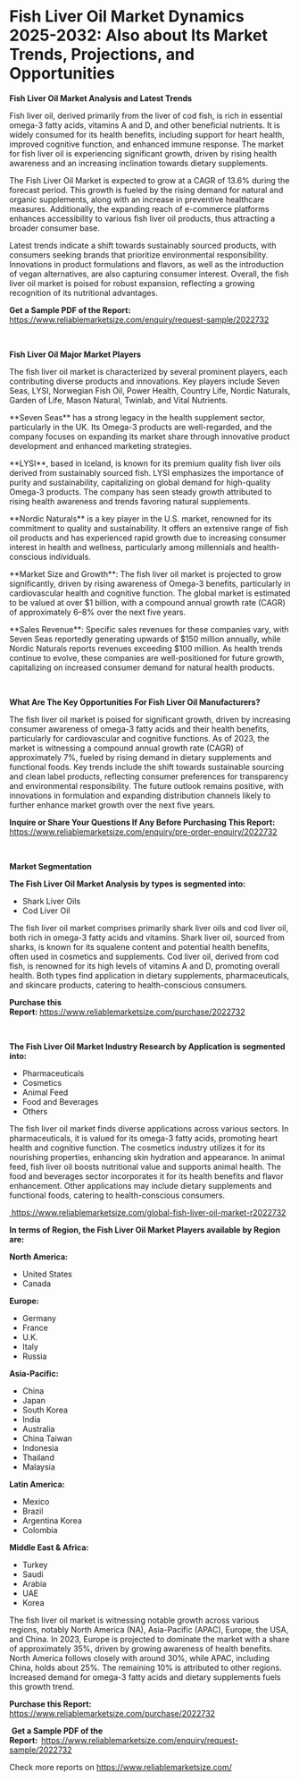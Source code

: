 <p><h1>Fish Liver Oil Market Dynamics 2025-2032: Also about Its Market Trends, Projections, and Opportunities</h1></p><p><strong>Fish Liver Oil Market Analysis and Latest Trends</strong></p>
<p><p>Fish liver oil, derived primarily from the liver of cod fish, is rich in essential omega-3 fatty acids, vitamins A and D, and other beneficial nutrients. It is widely consumed for its health benefits, including support for heart health, improved cognitive function, and enhanced immune response. The market for fish liver oil is experiencing significant growth, driven by rising health awareness and an increasing inclination towards dietary supplements.</p><p>The Fish Liver Oil Market is expected to grow at a CAGR of 13.6% during the forecast period. This growth is fueled by the rising demand for natural and organic supplements, along with an increase in preventive healthcare measures. Additionally, the expanding reach of e-commerce platforms enhances accessibility to various fish liver oil products, thus attracting a broader consumer base.</p><p>Latest trends indicate a shift towards sustainably sourced products, with consumers seeking brands that prioritize environmental responsibility. Innovations in product formulations and flavors, as well as the introduction of vegan alternatives, are also capturing consumer interest. Overall, the fish liver oil market is poised for robust expansion, reflecting a growing recognition of its nutritional advantages.</p></p>
<p><strong>Get a Sample PDF of the Report:&nbsp;</strong> <a href="https://www.reliablemarketsize.com/enquiry/request-sample/2022732?utm_campaign=2297&utm_medium=2&utm_source=Github&utm_content=ia&utm_term=14022025&utm_id=fish-liver-oil">https://www.reliablemarketsize.com/enquiry/request-sample/2022732</a></p>
<p>&nbsp;</p>
<p><strong>Fish Liver Oil Major Market Players</strong></p>
<p><p>The fish liver oil market is characterized by several prominent players, each contributing diverse products and innovations. Key players include Seven Seas, LYSI, Norwegian Fish Oil, Power Health, Country Life, Nordic Naturals, Garden of Life, Mason Natural, Twinlab, and Vital Nutrients.</p><p>**Seven Seas** has a strong legacy in the health supplement sector, particularly in the UK. Its Omega-3 products are well-regarded, and the company focuses on expanding its market share through innovative product development and enhanced marketing strategies. </p><p>**LYSI**, based in Iceland, is known for its premium quality fish liver oils derived from sustainably sourced fish. LYSI emphasizes the importance of purity and sustainability, capitalizing on global demand for high-quality Omega-3 products. The company has seen steady growth attributed to rising health awareness and trends favoring natural supplements.</p><p>**Nordic Naturals** is a key player in the U.S. market, renowned for its commitment to quality and sustainability. It offers an extensive range of fish oil products and has experienced rapid growth due to increasing consumer interest in health and wellness, particularly among millennials and health-conscious individuals.</p><p>**Market Size and Growth**: The fish liver oil market is projected to grow significantly, driven by rising awareness of Omega-3 benefits, particularly in cardiovascular health and cognitive function. The global market is estimated to be valued at over $1 billion, with a compound annual growth rate (CAGR) of approximately 6–8% over the next five years.</p><p>**Sales Revenue**: Specific sales revenues for these companies vary, with Seven Seas reportedly generating upwards of $150 million annually, while Nordic Naturals reports revenues exceeding $100 million. As health trends continue to evolve, these companies are well-positioned for future growth, capitalizing on increased consumer demand for natural health products.</p></p>
<p>&nbsp;</p>
<p><strong>What Are The Key Opportunities For Fish Liver Oil Manufacturers?</strong></p>
<p><p>The fish liver oil market is poised for significant growth, driven by increasing consumer awareness of omega-3 fatty acids and their health benefits, particularly for cardiovascular and cognitive functions. As of 2023, the market is witnessing a compound annual growth rate (CAGR) of approximately 7%, fueled by rising demand in dietary supplements and functional foods. Key trends include the shift towards sustainable sourcing and clean label products, reflecting consumer preferences for transparency and environmental responsibility. The future outlook remains positive, with innovations in formulation and expanding distribution channels likely to further enhance market growth over the next five years.</p></p>
<p><strong>Inquire or Share Your Questions If Any Before Purchasing This Report:</strong> <a href="https://www.reliablemarketsize.com/enquiry/pre-order-enquiry/2022732?utm_campaign=2297&utm_medium=2&utm_source=Github&utm_content=ia&utm_term=14022025&utm_id=fish-liver-oil">https://www.reliablemarketsize.com/enquiry/pre-order-enquiry/2022732</a></p>
<p>&nbsp;</p>
<p><strong>Market Segmentation</strong></p>
<p><strong>The Fish Liver Oil Market Analysis by types is segmented into:</strong></p>
<p><ul><li>Shark Liver Oils</li><li>Cod Liver Oil</li></ul></p>
<p><p>The fish liver oil market comprises primarily shark liver oils and cod liver oil, both rich in omega-3 fatty acids and vitamins. Shark liver oil, sourced from sharks, is known for its squalene content and potential health benefits, often used in cosmetics and supplements. Cod liver oil, derived from cod fish, is renowned for its high levels of vitamins A and D, promoting overall health. Both types find application in dietary supplements, pharmaceuticals, and skincare products, catering to health-conscious consumers.</p></p>
<p><strong>Purchase this Report:&nbsp;</strong><a href="https://www.reliablemarketsize.com/purchase/2022732?utm_campaign=2297&utm_medium=2&utm_source=Github&utm_content=ia&utm_term=14022025&utm_id=fish-liver-oil">https://www.reliablemarketsize.com/purchase/2022732</a></p>
<p>&nbsp;</p>
<p><strong>The Fish Liver Oil Market Industry Research by Application is segmented into:</strong></p>
<p><ul><li>Pharmaceuticals</li><li>Cosmetics</li><li>Animal Feed</li><li>Food and Beverages</li><li>Others</li></ul></p>
<p><p>The fish liver oil market finds diverse applications across various sectors. In pharmaceuticals, it is valued for its omega-3 fatty acids, promoting heart health and cognitive function. The cosmetics industry utilizes it for its nourishing properties, enhancing skin hydration and appearance. In animal feed, fish liver oil boosts nutritional value and supports animal health. The food and beverages sector incorporates it for its health benefits and flavor enhancement. Other applications may include dietary supplements and functional foods, catering to health-conscious consumers.</p></p>
<p><a href="https://www.reliablemarketsize.com/global-fish-liver-oil-market-r2022732?utm_campaign=2297&utm_medium=2&utm_source=Github&utm_content=ia&utm_term=14022025&utm_id=fish-liver-oil">&nbsp;https://www.reliablemarketsize.com/global-fish-liver-oil-market-r2022732</a></p>
<p><strong>In terms of Region, the Fish Liver Oil Market Players available by Region are:</strong></p>
<p>
    <p> <strong> North America: </strong>
        <ul>
            <li>United States</li>
            <li>Canada</li>
        </ul>
        </p> 
    <p> <strong> Europe: </strong>
        <ul>
            <li>Germany</li>
            <li>France</li>
            <li>U.K.</li>
            <li>Italy</li>
            <li>Russia</li>
        </ul>
        </p> 
    <p> <strong> Asia-Pacific: </strong>
        <ul>
            <li>China</li>
            <li>Japan</li>
            <li>South Korea</li>
            <li>India</li>
            <li>Australia</li>
            <li>China Taiwan</li>
            <li>Indonesia</li>
            <li>Thailand</li>
            <li>Malaysia</li>
        </ul>
        </p> 
    <p> <strong> Latin America: </strong>
        <ul>
            <li>Mexico</li>
            <li>Brazil</li>
            <li>Argentina Korea</li>
            <li>Colombia</li>
        </ul>
        </p> 
    <p> <strong> Middle East & Africa: </strong>
        <ul>
            <li>Turkey</li>
            <li>Saudi</li>
            <li>Arabia</li>
            <li>UAE</li>
            <li>Korea</li>
        </ul>
    </p>
    </p>
<p><p>The fish liver oil market is witnessing notable growth across various regions, notably North America (NA), Asia-Pacific (APAC), Europe, the USA, and China. In 2023, Europe is projected to dominate the market with a share of approximately 35%, driven by growing awareness of health benefits. North America follows closely with around 30%, while APAC, including China, holds about 25%. The remaining 10% is attributed to other regions. Increased demand for omega-3 fatty acids and dietary supplements fuels this growth trend.</p></p>
<p><strong>Purchase this Report: </strong><a href="https://www.reliablemarketsize.com/purchase/2022732?utm_campaign=2297&utm_medium=2&utm_source=Github&utm_content=ia&utm_term=14022025&utm_id=fish-liver-oil">https://www.reliablemarketsize.com/purchase/2022732</a></p>
<p>&nbsp;<strong>Get a Sample PDF of the Report:&nbsp;&nbsp;</strong><a href="https://www.reliablemarketsize.com/enquiry/request-sample/2022732?utm_campaign=2297&utm_medium=2&utm_source=Github&utm_content=ia&utm_term=14022025&utm_id=fish-liver-oil">https://www.reliablemarketsize.com/enquiry/request-sample/2022732</a></p>
<p><strong></strong></p>
<p>Check more reports on <a href="https://www.reliablemarketsize.com/?utm_campaign=2297&utm_medium=2&utm_source=Github&utm_content=ia&utm_term=14022025&utm_id=fish-liver-oil">https://www.reliablemarketsize.com/</a></p>